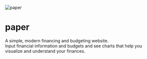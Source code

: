 ![paper](https://github.com/flamesdev/paper/blob/master/logo.png)


# paper
A simple, modern financing and budgeting website.\
Input financial information and budgets and see charts that help you visualize and understand your finances.
